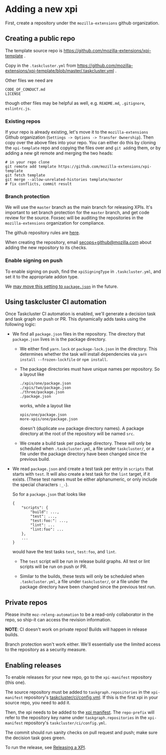 # Adding a new xpi

First, create a repository under the `mozilla-extensions` github organization.

## Creating a public repo

The template source repo is https://github.com/mozilla-extensions/xpi-template .

Copy in the `.taskcluster.yml` from https://github.com/mozilla-extensions/xpi-template/blob/master/.taskcluster.yml .

Other files we need are

    CODE_OF_CONDUCT.md
    LICENSE

though other files may be helpful as well, e.g. `README.md`, `.gitignore`, `eslintrc.js`.

### Existing repos

If your repo is already existing, let's move it to the `mozilla-extensions` Github organization (`Settings -> Options -> Transfer Ownership`).
Then copy over the above files into your repo. You can either do this by cloning the `xpi-template` repo and copying the files over and `git add`ing them, or by adding a new git remote and merging the two heads:

```
# in your repo clone
git remote add template https://github.com/mozilla-extensions/xpi-template
git fetch template
git merge --allow-unrelated-histories template/master
# fix conflicts, commit result
```

### Branch protection

We will use the `master` branch as the main branch for releasing XPIs. It's important to set branch protection for the `master` branch, and get code review for the source. Foxsec will be auditing the repositories in the `mozilla-extensions` organization for compliance.

The github repository rules are [here](https://wiki.mozilla.org/GitHub/Repository_Security).

When creating the repository, email [secops+github@mozilla.com](mailto:secops+github@mozilla.com) about adding the new repository to its checks.

### Enable signing on push

To enable signing on push, find the `xpiSigningType` in `.taskcluster.yml`, and set it to the appropriate addon type.

We [may move this setting to `package.json`](https://github.com/mozilla-extensions/xpi-manifest/issues/33) in the future.

## Using taskcluster CI automation

Once Taskcluster CI automation is enabled, we'll generate a decision task and task graph on push or PR. This dynamically adds tasks using the following logic:

  - We find all `package.json` files in the repository. The directory that `package.json` lives in is the package directory.

    - We either find `yarn.lock` or `package-lock.json` in the directory. This determines whether the task will install dependencies via `yarn install --frozen-lockfile` or `npm install`.

    - The package directories must have unique names per repository. So a layout like

        ```
        ./xpis/one/package.json
        ./xpis/two/package.json
        ./three/package.json
        ./package.json
        ```

        works, while a layout like

        ```
        xpis/one/package.json
        more-xpis/one/package.json
        ```

        doesn't (duplicate `one` package directory names). A package directory at the root of the repository will be named `src`.

    - We create a build task per package directory. These will only be scheduled when `.taskcluster.yml`, a file under `taskcluster/`, or a file under the package directory have been changed since the previous build.

  - We read `package.json` and create a test task per entry in `scripts` that starts with `test`. It will also create a test task for the `lint` target, if it exists. (These test names must be either alphanumeric, or only include the special characters `:_-`).

    So for a `package.json` that looks like

    ```
    {
        "scripts": {
            "build": ...,
            "test": ...,
            "test:foo:": ...,
            "lint": ...
            "lint:foo": ...
        },
        ...
    }
    ```

    would have the test tasks `test`, `test:foo`, and `lint`.

    - The `test` script will be run in release build graphs. All test or lint scripts will be run on push or PR.

    - Similar to the builds, these tests will only be scheduled when `.taskcluster.yml`, a file under `taskcluster/`, or a file under the package directory have been changed since the previous test run.

## Private repos

Please invite `moz-releng-automation` to be a read-only collaborator in the repo, so ship-it can access the revision information.

**NOTE**: CI doesn't work on private repos! Builds will happen in release builds.

Branch protection won't work either. We'll essentially use the limited access to the repository as a security measure.

## Enabling releases

To enable releases for your new repo, go to the `xpi-manifest` repository (this one).

The source repository must be added to `taskgraph.repositories` in the `xpi-manifest` repository's [taskcluster/ci/config.yml](../taskcluster/ci/config.yml). If this is the first xpi in your source repo, you need to add it.

Then, the xpi needs to be added to the [xpi manifest](../xpi-manifest.yml). The `repo-prefix` will refer to the repository key name under `taskgraph.repositories` in the `xpi-manifest` repository's `taskcluster/ci/config.yml`.

The commit should run sanity checks on pull request and push; make sure the decision task goes green.

To run the release, see [Releasing a XPI](releasing-a-xpi.md).
